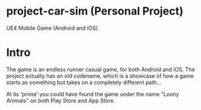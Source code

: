 # project-car-sim (Personal Project)
UE4 Mobile Game (Android and iOS).

# Intro
The game is an endless runner casual game, for both Android and iOS.
The project actually has an old codename, which is a showcase of how a game starts as something but takes on a completely different path...

At its 'prime' you could have found the game under the name "Loony Animals" on both Play Store and App Store.
